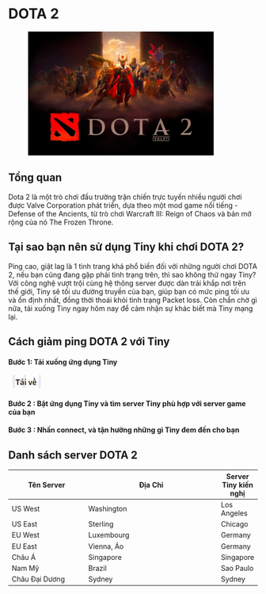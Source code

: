 # DOTA 2

<figure><img src="../../.gitbook/assets/image (16).png" alt="" width="375"><figcaption></figcaption></figure>

## Tổng quan

Dota 2 là một trò chơi đấu trường trận chiến trực tuyến nhiều người chơi được Valve Corporation phát triển, dựa theo một mod game nổi tiếng - Defense of the Ancients, từ trò chơi Warcraft III: Reign of Chaos và bản mở rộng của nó The Frozen Throne.

## Tại sao bạn nên sử dụng Tiny khi chơi DOTA 2?

Ping cao, giật lag là 1 tình trang khá phổ biến đối với những người chơi DOTA 2, nếu bạn cũng đang gặp phải tình trạng trên, thì sao không thử ngay Tiny? Với công nghệ vượt trội cùng hệ thông server được dàn trải khắp nơi trên thế giới, Tiny sẽ tối ưu đường truyền của bạn, giúp bạn có mức ping tối ưu và ổn định nhất, đồng thời thoái khỏi tình trạng Packet loss. Còn chần chờ gì nữa, tải xuống Tiny ngay hôm nay để cảm nhận sự khác biết mà Tiny mạng lại.

## Cách giảm ping DOTA 2 với Tiny

#### Bước 1: Tải xuống ứng dụng Tiny

&#x20;                        [  ![](<../../.gitbook/assets/image (8).png>)](https://tiny.vn/download/dist/Tiny.VN%20Setup%200.2.9.exe)

#### Bước 2 : Bật ứng dụng Tiny và tìm server Tiny phù hợp với server game của bạn

#### Bước 3 : Nhấn connect, và tận hưởng những gì Tiny đem đến cho bạn

## Danh sách server DOTA 2



<table><thead><tr><th width="172">Tên Server</th><th width="310">Địa Chỉ</th><th>Server Tiny kiến nghị</th></tr></thead><tbody><tr><td>US West</td><td>Washington</td><td>Los Angeles</td></tr><tr><td>US East</td><td>Sterling</td><td>Chicago</td></tr><tr><td>EU West</td><td>Luxembourg</td><td>Germany</td></tr><tr><td>EU East</td><td>Vienna, Áo</td><td>Germany</td></tr><tr><td>Châu Á</td><td>Singapore</td><td>Singapore</td></tr><tr><td>Nam Mỹ</td><td>Brazil</td><td>Sao Paulo</td></tr><tr><td>Châu Đại Dương</td><td>Sydney</td><td>Sydney</td></tr></tbody></table>

###
